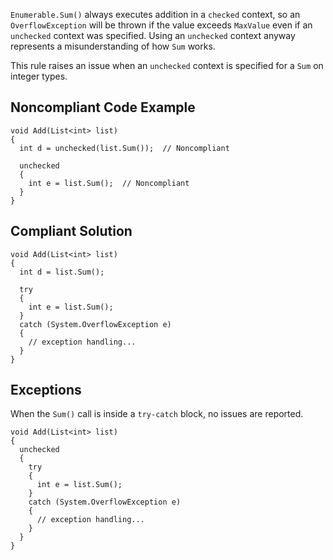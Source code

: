 
`Enumerable.Sum()` always executes addition in a `checked` context, so an `OverflowException` will be thrown if the value exceeds `MaxValue` even if an `unchecked` context was specified. Using an `unchecked` context anyway represents a misunderstanding of how `Sum` works.

This rule raises an issue when an `unchecked` context is specified for a `Sum` on integer types.

## Noncompliant Code Example


    void Add(List<int> list)
    {
      int d = unchecked(list.Sum());  // Noncompliant
    
      unchecked
      {
        int e = list.Sum();  // Noncompliant
      }
    }


## Compliant Solution


    void Add(List<int> list)
    {
      int d = list.Sum();
    
      try
      {
        int e = list.Sum();
      }
      catch (System.OverflowException e)
      {
        // exception handling...
      }
    }


## Exceptions

When the `Sum()` call is inside a `try-catch` block, no issues are reported.


    void Add(List<int> list)
    {
      unchecked
      {
        try
        {
          int e = list.Sum();
        }
        catch (System.OverflowException e)
        {
          // exception handling...
        }
      }
    }

